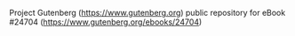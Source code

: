 Project Gutenberg (https://www.gutenberg.org) public repository for eBook #24704 (https://www.gutenberg.org/ebooks/24704)
